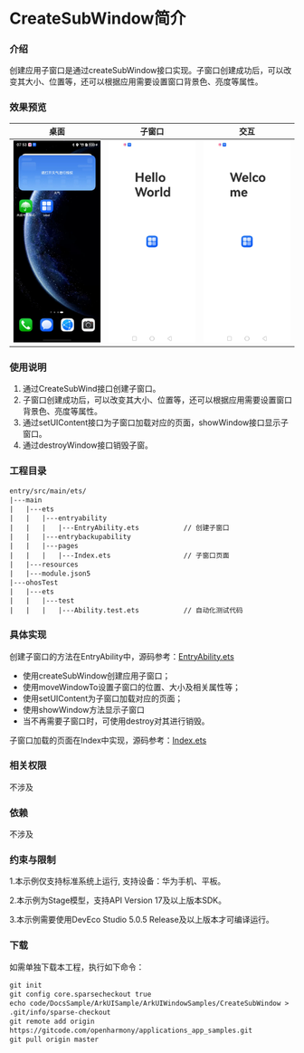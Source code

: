 # CreateSubWindow简介

### 介绍

创建应用子窗口是通过createSubWindow接口实现。子窗口创建成功后，可以改变其大小、位置等，还可以根据应用需要设置窗口背景色、亮度等属性。

### 效果预览

| 桌面                                     | 子窗口                                    | 交互                                     |
|----------------------------------------|----------------------------------------|----------------------------------------|
| ![image](screenshots/screenshot_1.jpg) | ![image](screenshots/screenshot_2.jpg) | ![image](screenshots/screenshot_3.jpg) |

### 使用说明

1. 通过CreateSubWind接口创建子窗口。
2. 子窗口创建成功后，可以改变其大小、位置等，还可以根据应用需要设置窗口背景色、亮度等属性。
3. 通过setUIContent接口为子窗口加载对应的页面，showWindow接口显示子窗口。
4. 通过destroyWindow接口销毁子窗。

### 工程目录

```
entry/src/main/ets/
|---main
|   |---ets
|   |   |---entryability
|   |   |   |---EntryAbility.ets           // 创建子窗口
|   |   |---entrybackupability
|   |   |---pages
|   |   |   |---Index.ets                  // 子窗口页面
|   |---resources
|   |---module.json5                       
|---ohosTest
|   |---ets 
|   |   |---test
|   |   |   |---Ability.test.ets           // 自动化测试代码
```
### 具体实现

创建子窗口的方法在EntryAbility中，源码参考：[EntryAbility.ets](https://gitcode.com/openharmony/applications_app_samples/blob/master/code/DocsSample/ArkUISample/ArkUIWindowSamples/CreateSubWindow/entry/src/main/ets/entryability/EntryAbility.ets)

- 使用createSubWindow创建应用子窗口；
- 使用moveWindowTo设置子窗口的位置、大小及相关属性等；
- 使用setUIContent为子窗口加载对应的页面；
- 使用showWindow方法显示子窗口
- 当不再需要子窗口时，可使用destroy对其进行销毁。

子窗口加载的页面在Index中实现，源码参考：[Index.ets](https://gitcode.com/openharmony/applications_app_samples/blob/master/code/DocsSample/ArkUISample/ArkUIWindowSamples/CreateSubWindow/entry/src/main/ets/pages/Index.ets)

### 相关权限

不涉及

### 依赖

不涉及

### 约束与限制

1.本示例仅支持标准系统上运行, 支持设备：华为手机、平板。

2.本示例为Stage模型，支持API Version 17及以上版本SDK。

3.本示例需要使用DevEco Studio 5.0.5 Release及以上版本才可编译运行。

### 下载

如需单独下载本工程，执行如下命令：

```
git init
git config core.sparsecheckout true
echo code/DocsSample/ArkUISample/ArkUIWindowSamples/CreateSubWindow > .git/info/sparse-checkout
git remote add origin https://gitcode.com/openharmony/applications_app_samples.git
git pull origin master
```